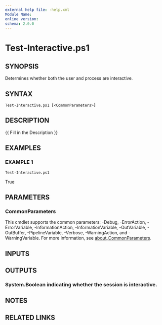 ```yaml
---
external help file: -help.xml
Module Name:
online version:
schema: 2.0.0
---
```


# Test-Interactive.ps1

## SYNOPSIS
Determines whether both the user and process are interactive.

## SYNTAX

```
Test-Interactive.ps1 [<CommonParameters>]
```

## DESCRIPTION
{{ Fill in the Description }}

## EXAMPLES

### EXAMPLE 1
```
Test-Interactive.ps1
```

True

## PARAMETERS

### CommonParameters
This cmdlet supports the common parameters: -Debug, -ErrorAction, -ErrorVariable, -InformationAction, -InformationVariable, -OutVariable, -OutBuffer, -PipelineVariable, -Verbose, -WarningAction, and -WarningVariable. For more information, see [about_CommonParameters](http://go.microsoft.com/fwlink/?LinkID=113216).

## INPUTS

## OUTPUTS

### System.Boolean indicating whether the session is interactive.
## NOTES

## RELATED LINKS
